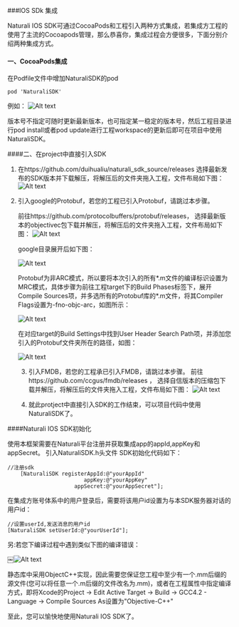 ###IOS SDk 集成



Naturali IOS SDK可通过CocoaPods和工程引入两种方式集成，若集成方工程的使用了主流的Cocoapods管理，那么恭喜你，集成过程会方便很多，下面分别介绍两种集成方式。



#### 一、CocoaPods集成

在Podfile文件中增加NaturaliSDK的pod

```
pod 'NaturaliSDK'
```
例如：
![Alt text](./1545796673767.png)

版本号不指定可随时更新最新版本，也可指定某一稳定的版本号，然后工程目录进行pod install或者pod update进行工程workspace的更新后即可在项目中使用NaturaliSDK。



####二、在project中直接引入SDK

1. 在https://github.com/duihualiu/naturali_sdk_source/releases 选择最新发布的SDK版本并下载解压，将解压后的文件夹拖入工程，文件布局如下图：
   ![Alt text](./1545804782619.png)

2. 引入google的Protobuf，若您的工程已引入Protobuf，请跳过本步骤。

   前往https://github.com/protocolbuffers/protobuf/releases， 选择最新版本的objectivec包下载并解压，将解压后的文件夹拖入工程，文件布局如下图：
   ![Alt text](./1545805353074.png)

   google目录展开后如下图：

   ![Alt text](./1545805390063.png)

   Protobuf为非ARC模式，所以要将本次引入的所有*.m文件的编译标识设置为MRC模式，具体步骤为前往工程target下的Build Phases标签下，展开Compile Sources项，并多选所有的Protobuf库的*.m文件，将其Compiler Flags设置为-fno-objc-arc，如图所示：

   ![Alt text](./1545805888160.png)

   在对应target的Build Settings中找到User Header Search Path项，并添加您引入的Protobuf文件夹所在的路径，如图：

   ![Alt text](./1545806147103.png)

   3. 引入FMDB，若您的工程承已引入FMDB，请跳过本步骤。
      前往https://github.com/ccgus/fmdb/releases ， 选择自信版本的压缩包下载并解压，将解压后的文件夹拖入工程，文件布局如下图：
      ![Alt text](./1545806519306.png)

   4. 就此protject中直接引入SDK的工作结束，可以项目代码中使用NaturaliSDK了。


####Naturali IOS SDK初始化

使用本框架需要在Naturali平台注册并获取集成app的appId,appKey和appSecret。
引入NaturaliSDK.h头文件
SDK初始化代码如下：

```
//注册sdk
    [NaturaliSDK registerAppId:@"yourAppId"
                        appKey:@"yourAppKey"
                     appSecret:@"yourAppSecret"];
```
在集成方账号体系中的用户登录后，需要将该用户id设置为与本SDK服务器对话的用户id：

```
//设置userId,发送消息的用户id
[NaturaliSDK setUserId:@"yourUserId"];
```
另:若您下编译过程中遇到类似下图的编译错误：

￼![Alt text](./1545807303164.png)

静态库中采用ObjectC++实现，因此需要您保证您工程中至少有一个.mm后缀的源文件(您可以将任意一个.m后缀的文件改名为.mm)，或者在工程属性中指定编译方式，即将Xcode的Project -> Edit Active Target -> Build -> GCC4.2 - Language -> Compile Sources As设置为"Objective-C++"

至此，您可以愉快地使用Naturali IOS SDK了。

